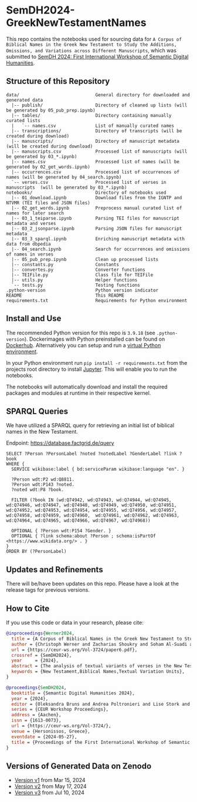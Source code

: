# SemDH2024-GreekNewTestamentNames

This repo contains the notebooks used for sourcing data for `A Corpus of Biblical Names in the Greek New Testament to Study the Additions, Omissions, and Variations across Different Manuscripts`, which was submitted to [SemDH 2024: First International Workshop of Semantic Digital Humanities](https://semdh.github.io).

## Structure of this Repository

```text
data/                             General directory for downloaded and generated data
  |-- publish/                    Directory of cleaned up lists (will be generated by 05_pub_prep.ipynb)
  |-- tables/                     Directory containing manually curated lists
  |   `-- names.csv               List of manually curated names
  |-- transcriptions/             Directory of transcripts (will be created during download)
  |-- manuscripts/                Directory of manuscript metadata (will be created during download)
  |-- manuscripts.csv             Processed list of manuscripts (will be generated by 03_*.ipynb)
  |-- names.csv                   Processed list of names (will be generated by 02_get_words.ipynb)
  |-- occurrences.csv             Processed list of occurrences of names (will be generated by 04_search.ipynb)
  `-- verses.csv                  Processed list of verses in manuscripts  (will be generated by 03_*.ipynb)
notebooks/                        Directory of notebooks used
  |-- 01_download.ipynb           Download files from the IGNTP and NTVMR (TEI files and JSON files)
  |-- 02_get_words.ipynb          Preprocess manual curated list of names for later search
  |-- 03_1_teiparse.ipynb         Parsing TEI files for manuscript metadata and verses
  |-- 03_2_jsonparse.ipynb        Parsing JSON files for manuscript metadata
  |-- 03_3_sparql.ipynb           Enriching manuscript metadata with data from dbpedia
  |-- 04_search.ipynb             Search for occurrences and omissions of names in verses
  |-- 05_pub_prep.ipynb           Clean up processed lists
  |-- constants.py                Constants
  |-- convertes.py                Converter functions
  |-- TEIFile.py                  Class file for TEIFile
  |-- utils.py                    Helper functions
  `-- tests.py                    Testing functions
.python-version                   Python version indicator
README                            This README
requirements.txt                  Requirements for Python environment
```

## Install and Use

The recommended Python version for this repo is `3.9.18` (see `.python-version`). Dockerimages with Python preinstalled can be found on [Dockerhub](https://hub.docker.com/_/python). Alternatively you can setup and run a [virtual Python environment](https://docs.python.org/3/library/venv.html).

In your Python environment run `pip install -r requirements.txt` from the projects root directory to install [Jupyter](https://jupyter.org). This will enable you to run the notebooks.

The notebooks will automatically download and install the required packages and modules at runtime in their respective kernel.

## SPARQL Queries

We have utilized a SPARQL query for retrieving an initial list of biblical names in the New Testament.

Endpoint: <https://database.factgrid.de/query>

```sparql
SELECT ?Person ?PersonLabel ?noted ?notedLabel ?GenderLabel ?link ?book
WHERE {
  SERVICE wikibase:label { bd:serviceParam wikibase:language "en". }
  
  ?Person wdt:P2 wd:Q8811.
  ?Person wdt:P143 ?noted.
  ?noted wdt:P8 ?book.

  FILTER (?book IN (wd:Q74942, wd:Q74943, wd:Q74944, wd:Q74945, wd:Q74946, wd:Q74947, wd:Q74948, wd:Q74949, wd:Q74950, wd:Q74951, wd:Q74952, wd:Q74953, wd:Q74954, wd:Q74955, wd:Q74956, wd:Q74957, wd:Q74958, wd:Q74959, wd:Q74960,  wd:Q74961, wd:Q74962, wd:Q74963, wd:Q74964, wd:Q74965, wd:Q74966, wd:Q74967, wd:Q74968)) 
  
  OPTIONAL { ?Person wdt:P154 ?Gender. }
  OPTIONAL { ?link schema:about ?Person ; schema:isPartOf <https://www.wikidata.org/> . }
}
ORDER BY (?PersonLabel)
```

## Updates and Refinements

There will be/have been updates on this repo. Please have a look at the release tags for previous versions.

## How to Cite

If you use this code or data in your research, please cite:

```bibtex
@inproceedings{Werner2024,
  title = {A Corpus of Biblical Names in the Greek New Testament to Study the Additions, Omissions, and Variations across Different Manuscripts},
  author = {Christoph Werner and Zacharias Shoukry and Soham Al-Suadi and Frank Krüger},
  url = {https://ceur-ws.org/Vol-3724/paper6.pdf},
  crossref = {SemDH2024},
  year     = {2024},
  abstract = {The analysis of textual variants of verses in the New Testament across different manuscripts has mainly been done by close reading with manual effort. With the increasing number of transcriptions of the different manuscripts, quantitative analyses (so-called distant reading) can be used to search for patterns of omission, addition, or other variations, to formulate novel hypotheses to be investigated by close reading. In this work, we present a corpus of biblical names including spelling variation and inflections and their mentions in the transcriptions of the New Testament. By integrating and semantically enriching the data collected from different sources, we established a corpus that can be used for the quantitative study of omission, addition, and variation of such biblical names. To illustrate the corpus, we implement some use cases and show that well-known cases can be quantitatively reproduced. The corpus and all code are published under open licenses to enable reproduction, update, and maintenance.},
  keywords = {New Testament,Biblical Names,Textual Variation Units},
}

@proceedings{SemDH2024,
  booktitle = {Semantic Digital Humanities 2024},
  year = {2024},
  editor = {Oleksandra Bruns and Andrea Poltronieri and Lise Stork and Tabea Tietz},
  series = {CEUR Workshop Proceedings},
  address = {Aachen},
  issn = {1613-0073},
  url = {https://ceur-ws.org/Vol-3724/},
  venue = {Hersonissos, Greece},
  eventdate = {2024-05-27},
  title = {Proceedings of the First International Workshop of Semantic Digital Humanities (SemDH 2024)}
}
```

## Versions of Generated Data on Zenodo

- [Version v1](https://doi.org/10.5281/zenodo.10985520) from Mar 15, 2024
- [Version v2](https://doi.org/10.5281/zenodo.10985520) from May 17, 2024
- [Version v3](https://doi.org/10.5281/zenodo.12697995) from Jul 10, 2024
